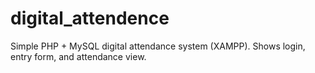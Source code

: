 # digital_attendence
Simple PHP + MySQL digital attendance system (XAMPP). Shows login, entry form, and attendance view.

